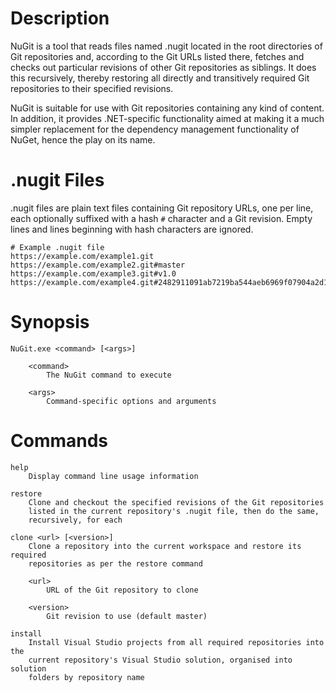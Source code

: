 Description
===========

NuGit is a tool that reads files named .nugit located in the root directories
of Git repositories and, according to the Git URLs listed there, fetches and
checks out particular revisions of other Git repositories as siblings.  It does
this recursively, thereby restoring all directly and transitively required Git
repositories to their specified revisions.

NuGit is suitable for use with Git repositories containing any kind of content.
In addition, it provides .NET-specific functionality aimed at making it a much
simpler replacement for the dependency management functionality of NuGet, hence
the play on its name.


.nugit Files
============

.nugit files are plain text files containing Git repository URLs, one per line,
each optionally suffixed with a hash `#` character and a Git revision.  Empty
lines and lines beginning with hash characters are ignored.

    # Example .nugit file
    https://example.com/example1.git
    https://example.com/example2.git#master
    https://example.com/example3.git#v1.0
    https://example.com/example4.git#2482911091ab7219ba544aeb6969f07904a2d1b0


Synopsis
========

    NuGit.exe <command> [<args>]

        <command>
            The NuGit command to execute

        <args>
            Command-specific options and arguments


Commands
========

    help
        Display command line usage information

    restore
        Clone and checkout the specified revisions of the Git repositories
        listed in the current repository's .nugit file, then do the same,
        recursively, for each
        
    clone <url> [<version>]
        Clone a repository into the current workspace and restore its required
        repositories as per the restore command

        <url>
            URL of the Git repository to clone

        <version>
            Git revision to use (default master)

    install
        Install Visual Studio projects from all required repositories into the
        current repository's Visual Studio solution, organised into solution
        folders by repository name

